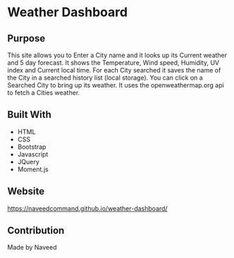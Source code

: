 # Weather Dashboard

## Purpose
This site allows you to Enter a City name and it looks up its Current weather and 5 day forecast.
It shows the Temperature, Wind speed, Humidity, UV index and Current local time.
For each City searched it saves the name of the City in a searched history list (local storage).
You can click on a Searched City to bring up its weather.
It uses the openweathermap.org api to fetch a Cities weather.

## Built With
* HTML
* CSS
* Bootstrap
* Javascript
* JQuery
* Moment.js

## Website
https://naveedcommand.github.io/weather-dashboard/

## Contribution
Made by Naveed